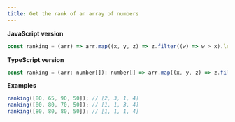 ```yaml
---
title: Get the rank of an array of numbers
---
```


**JavaScript version**

```js
const ranking = (arr) => arr.map((x, y, z) => z.filter((w) => w > x).length + 1);
```

**TypeScript version**

```js
const ranking = (arr: number[]): number[] => arr.map((x, y, z) => z.filter((w) => w > x).length + 1);
```

**Examples**

```js
ranking([80, 65, 90, 50]); // [2, 3, 1, 4]
ranking([80, 80, 70, 50]); // [1, 1, 3, 4]
ranking([80, 80, 80, 50]); // [1, 1, 1, 4]
```

